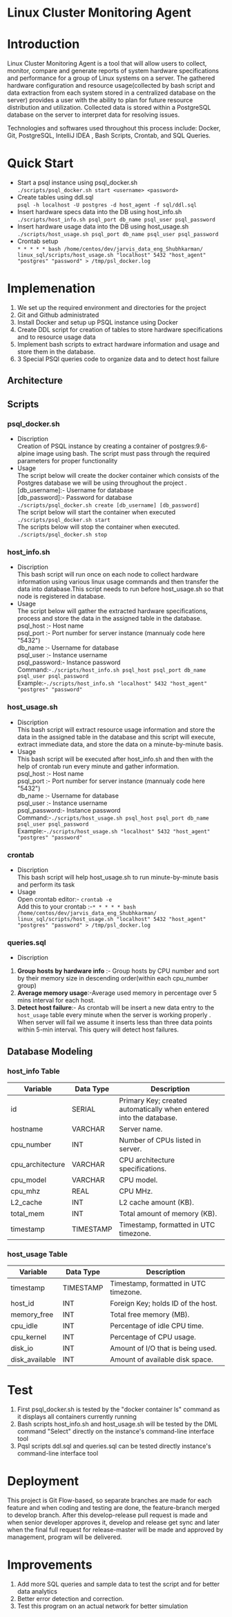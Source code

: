 # Linux Cluster Monitoring Agent
# Introduction

Linux Cluster Monitoring Agent is a tool that will allow users to collect, monitor, compare and generate reports of system hardware specifications and performance for a group of Linux systems on a server. The gathered hardware configuration and resource usage(collected by bash script and data extraction from each system stored in a centralized database on the server) provides a user with the ability to plan for future resource distribution and utilization. Collected data is stored within a PostgreSQL database on the server to interpret data for resolving issues.

Technologies and softwares used throughout this process include: Docker, Git, PostgreSQL, IntelliJ IDEA , Bash Scripts, Crontab, and SQL Queries.

# Quick Start

- Start a psql instance using psql_docker.sh <br/>
  `./scripts/psql_docker.sh start <username> <password>` <br/>
- Create tables using ddl.sql <br/>
  `psql -h localhost -U postgres -d host_agent -f sql/ddl.sql` <br/>
- Insert hardware specs data into the DB using host_info.sh <br/>
  `./scripts/host_info.sh psql_port db_name psql_user psql_password` <br/>
- Insert hardware usage data into the DB using host_usage.sh <br/>
  `./scripts/host_usage.sh psql_port db_name psql_user psql_password` <br/>
- Crontab setup <br/>
  `* * * * * bash /home/centos/dev/jarvis_data_eng_Shubhkarman/ linux_sql/scripts/host_usage.sh "localhost" 5432 "host_agent" "postgres" "password" > /tmp/psl_docker.log` <br/>

# Implemenation
1. We set up the required environment and directories  for the project
2. Git and Github administrated
3. Install Docker and setup up PSQL instance using Docker
4. Create DDL script for creation of  tables to store hardware specifications and to    resource usage data
5. Implement bash scripts to extract hardware information and usage and store them in the database.
6. 3 Special PSQl queries code to organize data and to detect host failure
## Architecture


## Scripts

### psql_docker.sh
- Discription <br/>
  Creation of PSQL instance by creating a container of postgres:9.6-alpine image using bash. The script must pass through the required parameters for proper functionality <br/>
- Usage <br/>
  The script below will create the docker container which consists of the Postgres database we will be using throughout the project . <br/>
  [db_username]:- Username for database <br/>
  [db_password]:- Password for  database <br/>
  `./scripts/psql_docker.sh create [db_username] [db_password]` <br/>
  The script below will start the container when executed <br/>
  `./scripts/psql_docker.sh start` <br/>
  The scripts below will stop the container when executed. <br/>
  `./scripts/psql_docker.sh stop` <br/>
### host_info.sh
- Discription <br/>
  This bash script will  run once on each node to collect hardware information using various linux usage commands and then transfer the data into database.This script needs to run before host_usage.sh so that node is registered in database. <br/>
- Usage <br/>
  The script below will gather the extracted hardware specifications, process and store the data in the assigned table in the database. <br/>
  psql_host :- Host name <br/>
  psql_port :- Port number for server instance (mannualy code here "5432") <br/>
  db_name :- Username for database <br/>
  psql_user :- Instance username <br/>
  psql_password:- Instance password <br/>
  Command:-`./scripts/host_info.sh psql_host psql_port db_name psql_user psql_password` <br/>
  Example:-`./scripts/host_info.sh "localhost" 5432 "host_agent" "postgres" "password"` <br/>
### host_usage.sh
- Discription <br/>
  This bash script will extract resource usage information and store the data in the assigned table in the database and this script will execute, extract immediate data, and store the data on a minute-by-minute basis. <br/>
- Usage <br/>
  This bash script will be executed after host_info.sh and then with the help of crontab run every minute and gather information.<br/>
  psql_host :- Host name <br/>
  psql_port :- Port number for server instance (mannualy code here "5432") <br/>
  db_name :- Username for database <br/>
  psql_user :- Instance username <br/>
  psql_password:- Instance password <br/>
  Command:-`./scripts/host_usage.sh psql_host psql_port db_name psql_user psql_password` <br/>
  Example:-`./scripts/host_usage.sh "localhost" 5432 "host_agent" "postgres" "password"` <br/>

### crontab
- Discription <br/>
  This bash script will help host_usage.sh to run minute-by-minute basis and perform its task
- Usage <br/>
  Open crontab editor:- `crontab -e` <br/>
  Add this to your crontab :-`* * * * * bash /home/centos/dev/jarvis_data_eng_Shubhkarman/ linux_sql/scripts/host_usage.sh "localhost" 5432 "host_agent" "postgres" "password" > /tmp/psl_docker.log` <br/>

### queries.sql
- Discription
1.  **Group hosts by hardware info** :- Group hosts by CPU number and sort by their memory size in descending order(within each cpu_number group)
2.  **Average memory usage**:-Average used memory in percentage over 5 mins interval for each host.
3.  **Detect host failure**:- As crontab will be insert a new data entry to the `host_usage` table every minute when the server is working properly . When server will fail we assume it inserts less than three data points within 5-min interval. This query will detect host failures.
## Database Modeling
### host_info Table

| Variable         | Data Type | Description                                                        |
|------------------|-----------|--------------------------------------------------------------------|
| id               | SERIAL    | Primary Key; created automatically when entered into the database. |
| hostname         | VARCHAR   | Server name.                                                |
| cpu_number       | INT       | Number of CPUs listed in server.                                   |
| cpu_architecture | VARCHAR   | CPU architecture specifications.                             |
| cpu_model        | VARCHAR   | CPU model.                                                  |
| cpu_mhz          | REAL      | CPU MHz.                                                    |
| L2_cache         | INT       | L2 cache amount (KB).                                        |
| total_mem        | INT       | Total amount of memory (KB).                                 |
| timestamp        | TIMESTAMP | Timestamp, formatted in UTC timezone.

### host_usage Table

| Variable       | Data Type | Description                                     |
|----------------|-----------|-------------------------------------------------|
| timestamp      | TIMESTAMP | Timestamp, formatted in UTC timezone.           |
| host_id        | INT       | Foreign Key; holds ID of the host.              |
| memory_free    | INT       | Total free memory (MB).                      |
| cpu_idle       | INT       | Percentage of idle CPU time.           |
| cpu_kernel     | INT       | Percentage of CPU usage.               |
| disk_io        | INT       | Amount of I/O that is being used.       |
| disk_available | INT       | Amount of available disk space. |

# Test
1. First psql_docker.sh is tested by the "docker container ls" command as it displays all containers currently running
2. Bash scripts host_info.sh and host_usage.sh will be tested by the DML command "Select" directly on the instance's command-line interface tool
3. Pqsl scripts ddl.sql and queries.sql  can be tested directly instance's command-line interface tool

# Deployment
This project is Git Flow-based, so separate branches are made for each feature and when coding and testing are done, the feature-branch merged to develop branch. After this develop-release pull request is made and when senior developer approves it, develop and release get sync and later when the final full request for release-master will be  made and approved by management, program will be delivered.
# Improvements
1.  Add more SQL queries and sample data to test the script and for  better data analytics
2.  Better error detection and correction.
3.  Test this program on an actual network for better simulation
